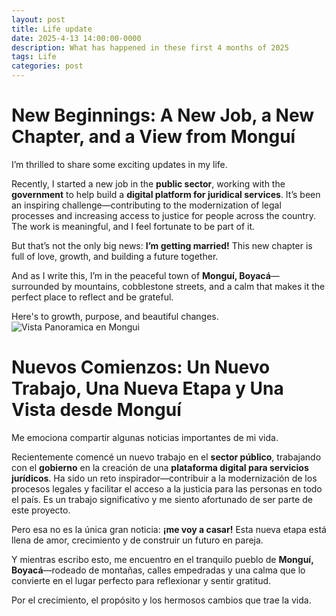 ```yaml
---
layout: post
title: Life update
date: 2025-4-13 14:00:00-0000
description: What has happened in these first 4 months of 2025
tags: Life
categories: post
---
```

# New Beginnings: A New Job, a New Chapter, and a View from Monguí

I’m thrilled to share some exciting updates in my life.

Recently, I started a new job in the **public sector**, working with the **government** to help build a **digital platform for juridical services**. It’s been an inspiring challenge—contributing to the modernization of legal processes and increasing access to justice for people across the country. The work is meaningful, and I feel fortunate to be part of it.

But that’s not the only big news: **I’m getting married!** This new chapter is full of love, growth, and building a future together.

And as I write this, I’m in the peaceful town of **Monguí, Boyacá**—surrounded by mountains, cobblestone streets, and a calm that makes it the perfect place to reflect and be grateful.

Here's to growth, purpose, and beautiful changes.
![Vista Panoramica en Mongui](/assets/img/mongui2025.jpg)

# Nuevos Comienzos: Un Nuevo Trabajo, Una Nueva Etapa y Una Vista desde Monguí

Me emociona compartir algunas noticias importantes de mi vida.

Recientemente comencé un nuevo trabajo en el **sector público**, trabajando con el **gobierno** en la creación de una **plataforma digital para servicios jurídicos**. Ha sido un reto inspirador—contribuir a la modernización de los procesos legales y facilitar el acceso a la justicia para las personas en todo el país. Es un trabajo significativo y me siento afortunado de ser parte de este proyecto.

Pero esa no es la única gran noticia: **¡me voy a casar!** Esta nueva etapa está llena de amor, crecimiento y de construir un futuro en pareja.

Y mientras escribo esto, me encuentro en el tranquilo pueblo de **Monguí, Boyacá**—rodeado de montañas, calles empedradas y una calma que lo convierte en el lugar perfecto para reflexionar y sentir gratitud.

Por el crecimiento, el propósito y los hermosos cambios que trae la vida.

